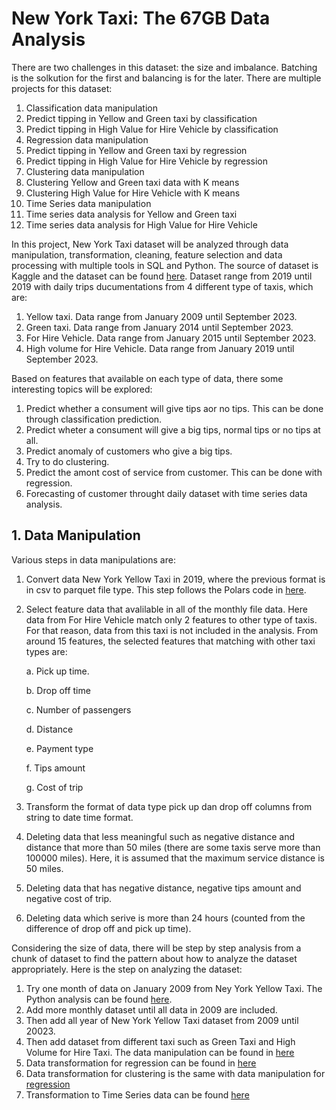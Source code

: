 # New York Taxi: The 67GB Data Analysis
There are two challenges in this dataset: the size and imbalance. Batching is the solkution for the first and balancing is for the later. There are multiple projects for this dataset:
1. Classification data manipulation
2. Predict tipping in Yellow and Green taxi by classification
3. Predict tipping in High Value for Hire Vehicle by classification
4. Regression data manipulation
5. Predict tipping in Yellow and Green taxi by regression
6. Predict tipping in High Value for Hire Vehicle by regression
7. Clustering data manipulation
8. Clustering Yellow and Green taxi data with K means
9. Clustering High Value for Hire Vehicle with K means
10. Time Series data manipulation
11. Time series data analysis for Yellow and Green taxi
12. Time series data analysis for High Value for Hire Vehicle 

In this project, New York Taxi dataset will be analyzed through data manipulation, transformation, cleaning, feature selection and data processing with multiple tools in SQL and Python. The source of dataset is Kaggle and the dataset can be found [here](https://www.kaggle.com/datasets/microize/nyc-taxi-dataset). Dataset range from 2019 until 2019 with daily trips ducumentations from 4 different type of taxis, which are:
1. Yellow taxi. Data range from January 2009 until September 2023.
2. Green taxi. Data range from January 2014 until September 2023.
3. For Hire Vehicle. Data range from January 2015 until September 2023.
4. High volume for Hire Vehicle. Data range from January 2019 until September 2023.

Based on features that available on each type of data, there some interesting topics will be explored:
1. Predict whether a consument will give tips aor no tips. This can be done through classification prediction.
2. Predict wheter a consument will give a big tips, normal tips or no tips at all.
3. Predict anomaly of customers who give a big tips.
4. Try to do clustering.
5. Predict the amont cost of service from customer. This can be done with regression.
6. Forecasting of customer throught daily dataset with time series data analysis.

## 1. Data Manipulation
Various steps in data manipulations are:

1. Convert data New York Yellow Taxi in 2019, where the previous format is in csv to parquet file type. This step follows the Polars code in [here](https://github.com/imdwipayana/Portfolio-Projects/blob/main/67%20GB%20Full%20Data%20Analysis/Convert_csv_2019_to_parquet.ipynb).
2. Select feature data that avalilable in all of the monthly file data. Here data from For Hire Vehicle match only 2 features to other type of taxis. For that reason, data from this taxi is not included in the analysis. From around 15 features, the selected features that matching with other taxi types are:
   
   a. Pick up time.
   
   b. Drop off time
   
   c. Number of passengers
   
   d. Distance
   
   e. Payment type
   
   f. Tips amount
   
   g. Cost of trip
   
4. Transform the format of data type pick up dan drop off columns from string to date time format.
6. Deleting data that less meaningful such as negative distance and distance that more than 50 miles (there are some taxis serve more than 100000 miles). Here, it is assumed that the maximum service distance is 50 miles.
7. Deleting data that has negative distance, negative tips amount and negative cost of trip.
8. Deleting data which serive is more than 24 hours (counted from the difference of drop off and pick up time).

Considering the size of data, there will be step by step analysis from a chunk of dataset to find the pattern about how to analyze the dataset appropriately. Here is the step on analyzing the dataset:
1. Try one month of data on January 2009 from Ney York Yellow Taxi. The Python analysis can be found [here](https://github.com/imdwipayana/Portfolio-Projects/blob/main/67%20GB%20Full%20Data%20Analysis/yellow%20taxi%20january%202009.ipynb).
2. Add more monthly dataset until all data in 2009 are included.
3. Then add all year of New York Yellow Taxi dataset from 2009 until 20023.
4. Then add dataset from different taxi such as Green Taxi and High Volume for Hire Taxi. The data manipulation can be found in [here](https://github.com/imdwipayana/Portfolio-Projects/blob/main/67%20GB%20Full%20Data%20Analysis/Data%20Manipulation%20New%20York%20Taxi%20Tip%20Prediction.ipynb)
5. Data transformation for regression can be found in [here](https://github.com/imdwipayana/Portfolio-Projects/blob/main/The%2067%20GB%20Full%20Data%20Analysis/Data%20Manipulation%20for%20Regression.ipynb)
6. Data transformation for clustering is the same with data manipulation for [regression](https://github.com/imdwipayana/Portfolio-Projects/blob/main/The%2067%20GB%20Full%20Data%20Analysis/Data%20Manipulation%20for%20Regression.ipynb)
7. Transformation to Time Series data can be found [here](https://github.com/imdwipayana/Portfolio-Projects/blob/main/67%20GB%20Full%20Data%20Analysis/new_york_taxi_time_series.ipynb)


